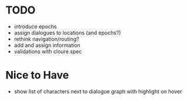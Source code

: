 # TODO
- introduce epochs
- assign dialogues to locations (and epochs?)
- rethink navigation/routing?
- add and assign information
- validations with cloure.spec

# Nice to Have
- show list of characters next to dialogue graph with highlight on hover
